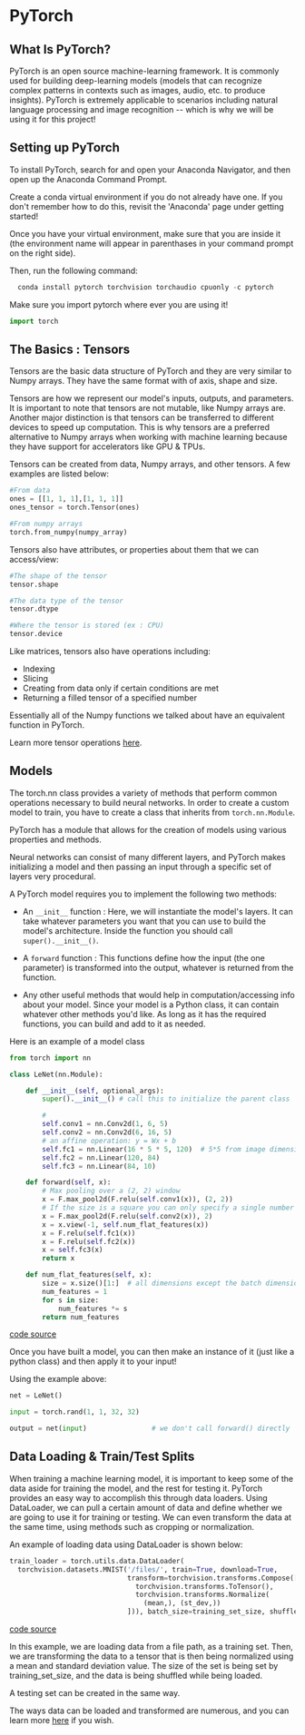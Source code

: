 # PyTorch

## What Is PyTorch?

PyTorch is an open source machine-learning framework.  It is commonly used for building deep-learning models (models that can recognize complex patterns in contexts such as images, audio, etc. to produce insights).  PyTorch is extremely applicable to scenarios including natural language processing and image recognition -- which is why we will be using it for this project!

## Setting up PyTorch

To install PyTorch, search for and open your Anaconda Navigator, and then open up the Anaconda Command Prompt.

Create a conda virtual environment if you do not already have one.  If you don't remember how to do this, revisit the 'Anaconda' page under getting started!

Once you have your virtual environment, make sure that you are inside it (the environment name will appear in parenthases in your command prompt on the right side).

Then, run the following command:

```python
  conda install pytorch torchvision torchaudio cpuonly -c pytorch
```

Make sure you import pytorch where ever you are using it!

```python
import torch
```

## The Basics : Tensors

Tensors are the basic data structure of PyTorch and they are very similar to Numpy arrays. They have the same format with of axis, shape and size.

Tensors are how we represent our model's inputs, outputs, and parameters. It is important to note that tensors are not mutable, like Numpy arrays are. Another major distinction is that tensors can be transferred to different devices to speed up computation.  This is why tensors are a preferred alternative to Numpy arrays when working with machine learning because they have support for accelerators like GPU & TPUs. 
 
Tensors can be created from data, Numpy arrays, and other tensors.  A few examples are listed below:

```python
#From data
ones = [[1, 1, 1],[1, 1, 1]]
ones_tensor = torch.Tensor(ones)

#From numpy arrays
torch.from_numpy(numpy_array)
```

Tensors also have attributes, or properties about them that we can access/view:

```python
#The shape of the tensor
tensor.shape

#The data type of the tensor
tensor.dtype

#Where the tensor is stored (ex : CPU)
tensor.device
```

Like matrices, tensors also have operations including:

- Indexing
- Slicing
- Creating from data only if certain conditions are met
- Returning a filled tensor of a specified number

Essentially all of the Numpy functions we talked about have an equivalent function in PyTorch. 

Learn more tensor operations [here](https://pytorch.org/docs/stable/torch.html).

## Models
The torch.nn class provides a variety of methods that perform common operations necessary to build neural networks. In order to create a custom model to train, you have to create a class that inherits from `torch.nn.Module`.

PyTorch has a module that allows for the creation of models using various properties and methods.

Neural networks can consist of many different layers, and PyTorch makes initializing a model and then passing an input through a specific set of layers very procedural.

A PyTorch model requires you to implement the following two methods:

- An `__init__` function : Here, we will instantiate the model's layers. It can take whatever parameters you want that you can use to build the model's architecture. Inside the function you should call `super().__init__()`.

- A `forward` function : This functions define how the input (the one parameter) is transformed into the output, whatever is returned from the function.

- Any other useful methods that would help in computation/accessing info about your model. Since your model is a Python class, it can contain whatever other methods you'd like. As long as it has the required functions, you can build and add to it as needed.

Here is an example of a model class

```python
from torch import nn

class LeNet(nn.Module):

    def __init__(self, optional_args):
        super().__init__() # call this to initialize the parent class

        # 
        self.conv1 = nn.Conv2d(1, 6, 5)
        self.conv2 = nn.Conv2d(6, 16, 5)
        # an affine operation: y = Wx + b
        self.fc1 = nn.Linear(16 * 5 * 5, 120)  # 5*5 from image dimension
        self.fc2 = nn.Linear(120, 84)
        self.fc3 = nn.Linear(84, 10)

    def forward(self, x):
        # Max pooling over a (2, 2) window
        x = F.max_pool2d(F.relu(self.conv1(x)), (2, 2))
        # If the size is a square you can only specify a single number
        x = F.max_pool2d(F.relu(self.conv2(x)), 2)
        x = x.view(-1, self.num_flat_features(x))
        x = F.relu(self.fc1(x))
        x = F.relu(self.fc2(x))
        x = self.fc3(x)
        return x

    def num_flat_features(self, x):
        size = x.size()[1:]  # all dimensions except the batch dimension
        num_features = 1
        for s in size:
            num_features *= s
        return num_features

```
[code source](https://pytorch.org/tutorials/beginner/introyt/introyt1_tutorial.html#pytorch-models)

Once you have built a model, you can then make an instance of it (just like a python class) and then apply it to your input!

Using the example above:

```python
net = LeNet()

input = torch.rand(1, 1, 32, 32)   

output = net(input)                # we don't call forward() directly
```

## Data Loading & Train/Test Splits

When training a machine learning model, it is important to keep some of the data aside for training the model, and the rest for testing it.  PyTorch provides an easy way to accomplish this through data loaders.  Using DataLoader, we can pull a certain amount of data and define whether we are going to use it for training or testing.  We can even transform the data at the same time, using methods such as cropping or normalization.

An example of loading data using DataLoader is shown below:

```python
train_loader = torch.utils.data.DataLoader(
  torchvision.datasets.MNIST('/files/', train=True, download=True,
                             transform=torchvision.transforms.Compose([
                               torchvision.transforms.ToTensor(),
                               torchvision.transforms.Normalize(
                                 (mean,), (st_dev,))
                             ])), batch_size=training_set_size, shuffle=True)
```
[code source](https://pytorch.org/tutorials/beginner/introyt/introyt1_tutorial.html#pytorch-models)

In this example, we are loading data from a file path, as a training set.  Then, we are transforming the data to a tensor that is then being normalized using a mean and standard deviation value.  The size of the set is being set by training_set_size, and the data is being shuffled while being loaded.

A testing set can be created in the same way.

The ways data can be loaded and transformed are numerous, and you can learn more [here](https://pytorch.org/vision/stable/transforms.html) if you wish.